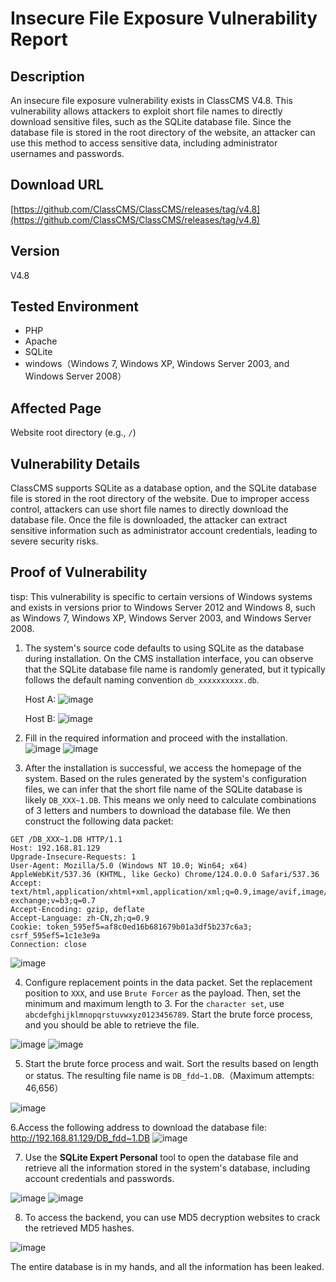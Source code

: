 # Insecure File Exposure Vulnerability Report

## Description
An insecure file exposure vulnerability exists in ClassCMS V4.8. This vulnerability allows attackers to exploit short file names to directly download sensitive files, such as the SQLite database file. Since the database file is stored in the root directory of the website, an attacker can use this method to access sensitive data, including administrator usernames and passwords.

## Download URL
[https://github.com/ClassCMS/ClassCMS/releases/tag/v4.8](https://github.com/ClassCMS/ClassCMS/releases/tag/v4.8)

## Version
V4.8

## Tested Environment
- PHP
- Apache
- SQLite
- windows（Windows 7, Windows XP, Windows Server 2003, and Windows Server 2008）

## Affected Page
Website root directory (e.g., `/`)

## Vulnerability Details
ClassCMS supports SQLite as a database option, and the SQLite database file is stored in the root directory of the website. Due to improper access control, attackers can use short file names to directly download the database file. Once the file is downloaded, the attacker can extract sensitive information such as administrator account credentials, leading to severe security risks.

## Proof of Vulnerability

tisp:
This vulnerability is specific to certain versions of Windows systems and exists in versions prior to Windows Server 2012 and Windows 8, such as Windows 7, Windows XP, Windows Server 2003, and Windows Server 2008.

1. The system's source code defaults to using SQLite as the database during installation. On the CMS installation interface, you can observe that the SQLite database file name is randomly generated, but it typically follows the default naming convention `db_xxxxxxxxxx.db`.

   Host A:
   ![image](https://github.com/user-attachments/assets/ff7fce7e-c859-41b3-a72f-929cdfd1798d)

   Host B:
   ![image](https://github.com/user-attachments/assets/be35fe70-f308-48e4-bc7e-73e3626b98bf)

2. Fill in the required information and proceed with the installation.
![image](https://github.com/user-attachments/assets/9791ad5a-ccfe-449c-b551-071ac0014934)
![image](https://github.com/user-attachments/assets/e0f6db35-4499-45c7-af9c-8378c5614a27)

3. After the installation is successful, we access the homepage of the system. Based on the rules generated by the system's configuration files, we can infer that the short file name of the SQLite database is likely `DB_XXX~1.DB`. This means we only need to calculate combinations of 3 letters and numbers to download the database file. We then construct the following data packet:

```http
GET /DB_XXX~1.DB HTTP/1.1
Host: 192.168.81.129
Upgrade-Insecure-Requests: 1
User-Agent: Mozilla/5.0 (Windows NT 10.0; Win64; x64) AppleWebKit/537.36 (KHTML, like Gecko) Chrome/124.0.0.0 Safari/537.36
Accept: text/html,application/xhtml+xml,application/xml;q=0.9,image/avif,image/webp,image/apng,*/*;q=0.8,application/signed-exchange;v=b3;q=0.7
Accept-Encoding: gzip, deflate
Accept-Language: zh-CN,zh;q=0.9
Cookie: token_595ef5=af8c0ed16b681679b01a3df5b237c6a3; csrf_595ef5=1c1e3e9a
Connection: close
```
![image](https://github.com/user-attachments/assets/3db37ade-bb5c-45c1-8eef-1f0ea4a17155)

4. Configure replacement points in the data packet. Set the replacement position to `XXX`, and use `Brute Forcer` as the payload. Then, set the minimum and maximum length to 3. For the `character set`, use `abcdefghijklmnopqrstuvwxyz0123456789`. Start the brute force process, and you should be able to retrieve the file.

![image](https://github.com/user-attachments/assets/381dc20d-57d3-4ac4-bb04-b7fc14813252)
![image](https://github.com/user-attachments/assets/1aa2c710-30b9-4891-b636-cf4ef407058f)

5. Start the brute force process and wait. Sort the results based on length or status. The resulting file name is `DB_fdd~1.DB`.（Maximum attempts: 46,656）

![image](https://github.com/user-attachments/assets/f38b2b7d-cd0d-4f7b-9fd5-c1fc05916060)

6.Access the following address to download the database file:  http://192.168.81.129/DB_fdd~1.DB
![image](https://github.com/user-attachments/assets/24905443-e454-47f5-8b84-da587233e728)

7. Use the **SQLite Expert Personal** tool to open the database file and retrieve all the information stored in the system's database, including account credentials and passwords.

![image](https://github.com/user-attachments/assets/99cafdd9-9436-4974-8c7c-dc1e9172f017)
![image](https://github.com/user-attachments/assets/0c7028bf-1d02-40b9-8777-deb35b8f06fe)

8. To access the backend, you can use MD5 decryption websites to crack the retrieved MD5 hashes.

![image](https://github.com/user-attachments/assets/98d0093e-3869-4434-82f8-977160de284b)

The entire database is in my hands, and all the information has been leaked.
